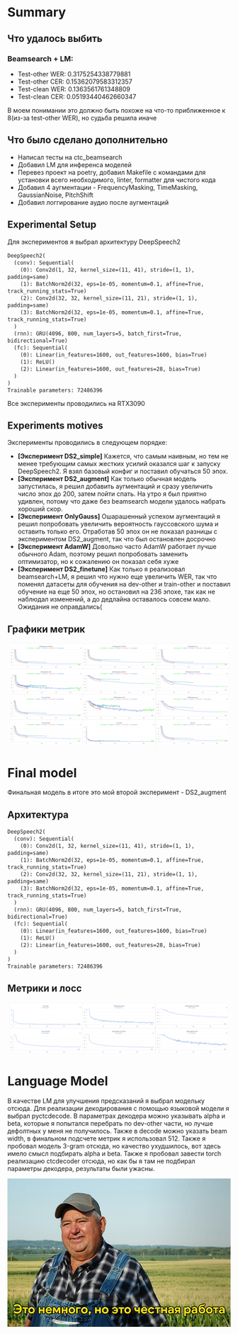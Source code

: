 # Summary

## Что удалось выбить
### Beamsearch + LM:
- Test-other WER: 0.3175254338779881
- Test-other CER: 0.15362079583312357
- Test-clean WER: 0.1363561761348809
- Test-clean CER:  0.05193440462660347

В моем понимании это должно быть похоже на что-то приближенное к 8(из-за test-other WER), но судьба решила иначе


## Что было сделано дополнительно
- Написал тесты на ctc_beamsearch 
- Добавил LM для инференса моделей
- Перевез проект на poetry, добавил Makefile с командами для установки всего необходимого, linter, formatter для чистого кода
- Добавил 4 аугментации - FrequencyMasking, TimeMasking, GaussianNoise, PitchShift 
- Добавил логгирование аудио после аугментаций

## Experimental Setup
Для экспериментов я выбрал архитектуру DeepSpeech2

```
DeepSpeech2(
  (conv): Sequential(
    (0): Conv2d(1, 32, kernel_size=(11, 41), stride=(1, 1), padding=same)
    (1): BatchNorm2d(32, eps=1e-05, momentum=0.1, affine=True, track_running_stats=True)
    (2): Conv2d(32, 32, kernel_size=(11, 21), stride=(1, 1), padding=same)
    (3): BatchNorm2d(32, eps=1e-05, momentum=0.1, affine=True, track_running_stats=True)
  )
  (rnn): GRU(4096, 800, num_layers=5, batch_first=True, bidirectional=True)
  (fc): Sequential(
    (0): Linear(in_features=1600, out_features=1600, bias=True)
    (1): ReLU()
    (2): Linear(in_features=1600, out_features=28, bias=True)
  )
)
Trainable parameters: 72486396
```

Все эксперименты проводились на RTX3090

## Experiments motives
Эксперименты проводились в следующем порядке:
- **[Эксперимент DS2_simple]** Кажется, что самым наивным, но тем не менее требующим самых жестких усилий оказался шаг к запуску DeepSpeech2. Я взял базовый конфиг и поставил обучаться 50 эпох. 
- **[Эксперимент DS2_augment]** Как только обычная модель запустилась, я решил добавить аугментаций и сразу увеличить число эпох до 200, затем пойти спать. На утро я был приятно удивлен, потому что даже без beamsearch модели удалось набрать хороший скор. 
- **[Эксперимент OnlyGauss]** Ошарашенный успехом аугментаций я решил попробовать увеличить вероятность гауссовского шума и оставить только его. Отработав 50 эпох он не показал разницы с экспериментом DS2_augment, так что был остановлен досрочно
- **[Эксперимент AdamW]** Довольно часто AdamW работает лучше обычного Adam, поэтому решил попробовать заменить оптимизатор, но к сожалению он показал себя хуже
- **[Эксперимент DS2_finetune]** Как только я реализовал beamsearch+LM, я решил что нужно еще увеличить WER, так что поменял датасеты для обучения на dev-other и train-other и поставил обучение на еще 50 эпох, но остановил на 236 эпохе, так как не наблюдал изменений, а до дедлайна оставалось совсем мало. Ожидания не оправдались(

## Графики метрик

![](images/image.png)

# Final model 
Финальная модель в итоге это мой второй эксперимент - DS2_augment

## Архитектура 

```
DeepSpeech2(
  (conv): Sequential(
    (0): Conv2d(1, 32, kernel_size=(11, 41), stride=(1, 1), padding=same)
    (1): BatchNorm2d(32, eps=1e-05, momentum=0.1, affine=True, track_running_stats=True)
    (2): Conv2d(32, 32, kernel_size=(11, 21), stride=(1, 1), padding=same)
    (3): BatchNorm2d(32, eps=1e-05, momentum=0.1, affine=True, track_running_stats=True)
  )
  (rnn): GRU(4096, 800, num_layers=5, batch_first=True, bidirectional=True)
  (fc): Sequential(
    (0): Linear(in_features=1600, out_features=1600, bias=True)
    (1): ReLU()
    (2): Linear(in_features=1600, out_features=28, bias=True)
  )
)
Trainable parameters: 72486396

```

## Метрики и лосс

![Alt text](images/image2.png)

# Language Model
В качестве LM для улучшения предсказаний я выбрал модельку отсюда. Для реализации декодирования с помощью языковой модели я выбрал pyctcdecode. В параметрах декодера можно указывать alpha и beta, которые я попытался перебрать по dev-other части, но лучше дефолтных у меня не получилось. Также в decode можно указать beam width, в финальном подсчете метрик я использовал 512. Также я пробовал модель 3-gram отсюда, но качество ухудшилось, вот здесь имело смысл подбирать alpha и beta.
Также я пробовал завести torch реализацию ctcdecoder отсюда, но как бы я там не подбирал параметры декодера, результаты были ужасны.

![Alt text](images/image3.png)